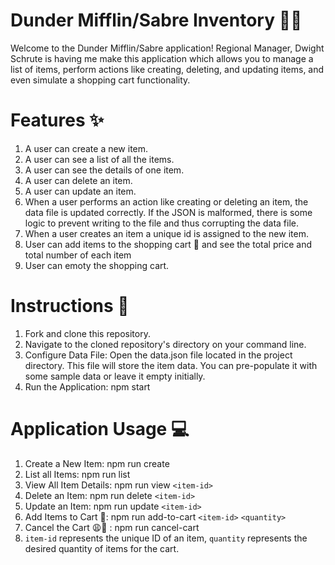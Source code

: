# Dunder Mifflin/Sabre Inventory 🏢📝

Welcome to the Dunder Mifflin/Sabre application! Regional Manager, Dwight Schrute is having me make this application which allows you to manage a list of items, perform actions like creating, deleting, and updating items, and even simulate a shopping cart functionality.

# Features ✨
1. A user can create a new item. 
2. A user can see a list of all the items.
3. A user can see the details of one item.
4. A user can delete an item.
5. A user can update an item.
6. When a user performs an action like creating or deleting an item, the data file is updated correctly. If the JSON is malformed, there is some logic to prevent writing to the file and thus corrupting the data file.
7. When a user creates an item a unique id is assigned to the new item.
8. User can add items to the shopping cart 🛒 and see the total price and total number of each item 
9. User can emoty the shopping cart.

# Instructions 📝
1. Fork and clone this repository. 
2. Navigate to the cloned repository's directory on your command line.
3. Configure Data File: Open the data.json file located in the project directory. This file will store the item data. You can pre-populate it with some sample data or leave it empty initially.
4. Run the Application: npm start

# Application Usage 💻
1. Create a New Item: npm run create
2. List all Items: npm run list
3. View All Item Details: npm run view `<item-id>`
4. Delete an Item: npm run delete `<item-id>`
5. Update an Item: npm run update `<item-id>`
6. Add Items to Cart 🛒: npm run add-to-cart `<item-id>` `<quantity>`
7. Cancel the Cart 😩🛒 : npm run cancel-cart
8. `item-id` represents the unique ID of an item, `quantity` represents the desired quantity of items for the cart. 